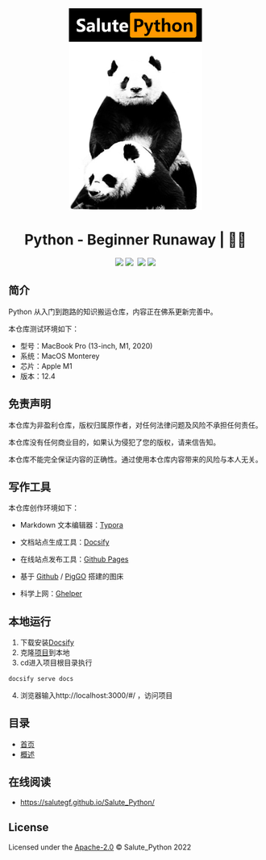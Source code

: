 <div align="center">
  <a href="https://github.com/SaluteGF/Salute_Python">
    <img src="https://raw.githubusercontent.com/SaluteGF/Salute_Python/main/img/0.jpg" height="400">
  </a>
  <h1>Python - Beginner Runaway | 🚴‍♂️</h1>
  <img src="https://img.shields.io/github/repo-size/SaluteGF/Salute_Python.svg?label=Repo%20size&style=flat-square" height="20">
  <img src="https://img.shields.io/badge/MacOS-Monterey%2012.4%2C%20M1%20-success" height="20">
  <img src="https://img.shields.io/badge/License-Apache%202.0-purple" data-origin="https://img.shields.io/badge/License-Apache%202.0-blue" alt="">
  <a href="https://www.zhihu.com/people/sunnyzgf"><img src="https://img.shields.io/badge/BLOG-知乎-red"></a>
  <a href="https://blog.csdn.net/weixin_44557056?type=blog"><img src="https://img.shields.io/badge/BLOG-CSDN-success"></a>
</div>




## 简介

Python 从入门到跑路的知识搬运仓库，内容正在佛系更新完善中。

本仓库测试环境如下：

- 型号：MacBook Pro (13-inch, M1, 2020)
- 系统：MacOS Monterey
- 芯片：Apple M1
- 版本：12.4



## 免责声明

本仓库为非盈利仓库，版权归属原作者，对任何法律问题及风险不承担任何责任。

本仓库没有任何商业目的，如果认为侵犯了您的版权，请来信告知。

本仓库不能完全保证内容的正确性。通过使用本仓库内容带来的风险与本人无关。



## 写作工具

本仓库创作环境如下：

- Markdown 文本编辑器：[Typora](https://typoraio.cn/) 
- 文档站点生成工具：[Docsify](https://github.com/docsifyjs/docsify/)

- 在线站点发布工具：[Github Pages](https://pages.github.com/)
- 基于 [Github](https://github.com/) / [PigGO](https://github.com/Molunerfinn/PicGo) 搭建的图床
- 科学上网：[Ghelper](http://googlehelper.net/)



## 本地运行

1. 下载安装[Docsify](https://github.com/docsifyjs/docsify/)
2. 克隆[项目](https://github.com/SaluteGF/Salute_Python)到本地
3. cd进入项目根目录执行

```bash
docsify serve docs
```

4. 浏览器输入http://localhost:3000/#/ ，访问项目



## 目录

- [首页](README.md)
- [概述](README.md)



## 在线阅读

- https://salutegf.github.io/Salute_Python/



## License

Licensed under the [Apache-2.0](http://choosealicense.com/licenses/apache/) © Salute_Python 2022

